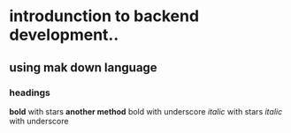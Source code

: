 # introdunction to backend development..
## using mak down language
### headings 
**bold** with stars
__another method__ bold with underscore
*italic* with stars
_italic_ with underscore

